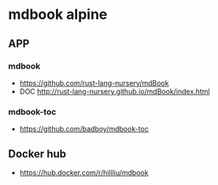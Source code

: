 mdbook alpine
======

## APP
### mdbook
   * https://github.com/rust-lang-nursery/mdBook
   * DOC http://rust-lang-nursery.github.io/mdBook/index.html
### mdbook-toc
   * https://github.com/badboy/mdbook-toc

## Docker hub
   * https://hub.docker.com/r/hillliu/mdbook


